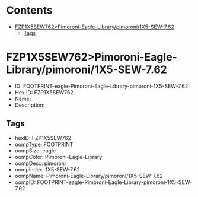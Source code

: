 



Contents
========

* [FZP1X5SEW762>Pimoroni-Eagle-Library/pimoroni/1X5-SEW-7.62](#fzp1x5sew762pimoroni-eagle-librarypimoroni1x5-sew-762)
	* [Tags](#tags)

# FZP1X5SEW762>Pimoroni-Eagle-Library/pimoroni/1X5-SEW-7.62

- ID: FOOTPRINT-eagle-Pimoroni-Eagle-Library-pimoroni-1X5-SEW-7.62
- Hex ID: FZP1X5SEW762
- Name: 
- Description: 

## Tags

- hexID: FZP1X5SEW762
- oompType: FOOTPRINT
- oompSize: eagle
- oompColor: Pimoroni-Eagle-Library
- oompDesc: pimoroni
- oompIndex: 1X5-SEW-7.62
- oompName: Pimoroni-Eagle-Library/pimoroni/1X5-SEW-7.62
- oompID: FOOTPRINT-eagle-Pimoroni-Eagle-Library-pimoroni-1X5-SEW-7.62
